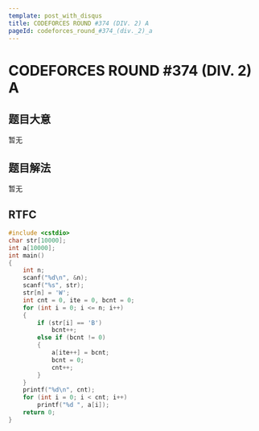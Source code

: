 ```yaml
---
template: post_with_disqus
title: CODEFORCES ROUND #374 (DIV. 2) A
pageId: codeforces_round_#374_(div._2)_a
---
```


# CODEFORCES ROUND #374 (DIV. 2) A
<span id="poem"></span><script>$(function(){$.ajax('/api/poem?rnd='+Date.now()+Math.random()).done(function(data){$('#poem').text(data);});});</script>
## 题目大意
暂无

## 题目解法
暂无

## RTFC

```cpp
#include <cstdio>
char str[10000];
int a[10000];
int main()
{
    int n;
    scanf("%d\n", &n);
    scanf("%s", str);
    str[n] = 'W';
    int cnt = 0, ite = 0, bcnt = 0;
    for (int i = 0; i <= n; i++)
    {
        if (str[i] == 'B')
            bcnt++;
        else if (bcnt != 0)
        {
            a[ite++] = bcnt;
            bcnt = 0;
            cnt++;
        }
    }
    printf("%d\n", cnt);
    for (int i = 0; i < cnt; i++)
        printf("%d ", a[i]);
    return 0;
}
```
<div id="__comment"></div>

